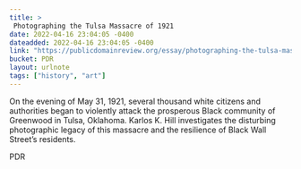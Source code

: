 ```yaml
---
title: > 
 Photographing the Tulsa Massacre of 1921
date: 2022-04-16 23:04:05 -0400
dateadded: 2022-04-16 23:04:05 -0400
link: "https://publicdomainreview.org/essay/photographing-the-tulsa-massacre-of-1921"
bucket: PDR
layout: urlnote
tags: ["history", "art"]
--- 
```

On the evening of May 31, 1921, several thousand white citizens and authorities began to violently attack the prosperous Black community of Greenwood in Tulsa, Oklahoma. Karlos K. Hill investigates the disturbing photographic legacy of this massacre and the resilience of Black Wall Street’s residents. 
 <!-- end excerpt --> 
<div class='bucket'><a class='internal-link' src='_notes/buckets/PDR'>PDR</a></div> 
